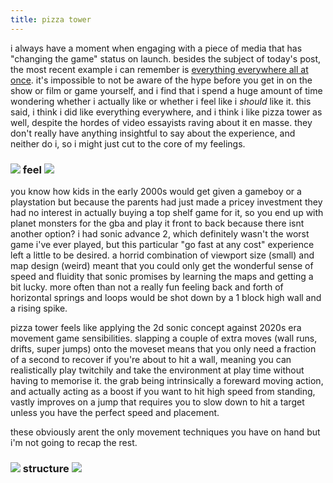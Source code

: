 ```yaml
---
title: pizza tower
---
```


i always have a moment when engaging with a piece of media that has "changing the game" status on launch. besides the subject of today's post, the most recent example i can remember is [everything everywhere all at once](https://letterboxd.com/film/everything-everywhere-all-at-once/). it's impossible to not be aware of the hype before you get in on the show or film or game yourself, and i find that i spend a huge amount of time wondering whether i actually like or whether i feel like i _should_ like it. this said, i think i did like everything everywhere, and i think i like pizza tower as well, despite the hordes of video essayists raving about it en masse. they don't really have anything insightful to say about the experience, and neither do i, so i might just cut to the core of my feelings.

### ![](https://static.wikia.nocookie.net/pizzatower/images/d/d2/Idle_demo1.gif) feel ![](https://static.wikia.nocookie.net/pizzatower/images/d/d2/Idle_demo1.gif) 

you know how kids in the early 2000s would get given a gameboy or a playstation but because the parents had just made a pricey investment they had no interest in actually buying a top shelf game for it, so you end up with planet monsters for the gba and play it front to back because there isnt another option? i had sonic advance 2, which definitely wasn't the worst game i've ever played, but this particular "go fast at any cost" experience left a little to be desired. a horrid combination of viewport size (small) and map design (weird) meant that you could only get the wonderful sense of speed and fluidity that sonic promises by learning the maps and getting a bit lucky. more often than not a really fun feeling back and forth of horizontal springs and loops would be shot down by a 1 block high wall and a rising spike.

pizza tower feels like applying the 2d sonic concept against 2020s era movement game sensibilities. slapping a couple of extra moves (wall runs, drifts, super jumps) onto the moveset means that you only need a fraction of a second to recover if you're about to hit a wall, meaning you can realistically play twitchily and take the environment at play time without having to memorise it. the grab being intrinsically a foreward moving action, and actually acting as a boost if you want to hit high speed from standing, vastly improves on a jump that requires you to slow down to hit a target unless you have the perfect speed and placement. 

these obviously arent the only movement techniques you have on hand but i'm not going to recap the rest. 

### ![](https://static.wikia.nocookie.net/pizzatower/images/8/88/Spr_player_skateboard.gif) structure ![](https://static.wikia.nocookie.net/pizzatower/images/8/88/Spr_player_skateboard.gif)